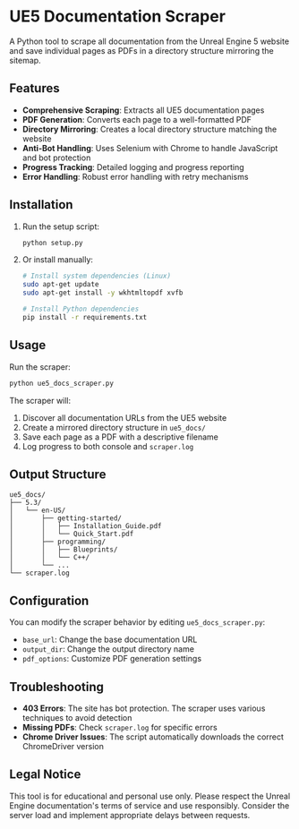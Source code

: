 # UE5 Documentation Scraper

A Python tool to scrape all documentation from the Unreal Engine 5 website and save individual pages as PDFs in a directory structure mirroring the sitemap.

## Features

- **Comprehensive Scraping**: Extracts all UE5 documentation pages
- **PDF Generation**: Converts each page to a well-formatted PDF
- **Directory Mirroring**: Creates a local directory structure matching the website
- **Anti-Bot Handling**: Uses Selenium with Chrome to handle JavaScript and bot protection
- **Progress Tracking**: Detailed logging and progress reporting
- **Error Handling**: Robust error handling with retry mechanisms

## Installation

1. Run the setup script:
   ```bash
   python setup.py
   ```

2. Or install manually:
   ```bash
   # Install system dependencies (Linux)
   sudo apt-get update
   sudo apt-get install -y wkhtmltopdf xvfb

   # Install Python dependencies
   pip install -r requirements.txt
   ```

## Usage

Run the scraper:
```bash
python ue5_docs_scraper.py
```

The scraper will:
1. Discover all documentation URLs from the UE5 website
2. Create a mirrored directory structure in `ue5_docs/`
3. Save each page as a PDF with a descriptive filename
4. Log progress to both console and `scraper.log`

## Output Structure

```
ue5_docs/
├── 5.3/
│   └── en-US/
│       ├── getting-started/
│       │   ├── Installation_Guide.pdf
│       │   └── Quick_Start.pdf
│       ├── programming/
│       │   ├── Blueprints/
│       │   └── C++/
│       └── ...
└── scraper.log
```

## Configuration

You can modify the scraper behavior by editing `ue5_docs_scraper.py`:

- `base_url`: Change the base documentation URL
- `output_dir`: Change the output directory name
- `pdf_options`: Customize PDF generation settings

## Troubleshooting

- **403 Errors**: The site has bot protection. The scraper uses various techniques to avoid detection
- **Missing PDFs**: Check `scraper.log` for specific errors
- **Chrome Driver Issues**: The script automatically downloads the correct ChromeDriver version

## Legal Notice

This tool is for educational and personal use only. Please respect the Unreal Engine documentation's terms of service and use responsibly. Consider the server load and implement appropriate delays between requests.